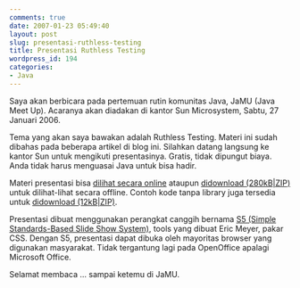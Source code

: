 ```yaml
---
comments: true
date: 2007-01-23 05:49:40
layout: post
slug: presentasi-ruthless-testing
title: Presentasi Ruthless Testing
wordpress_id: 194
categories:
- Java
---
```


Saya akan berbicara pada pertemuan rutin komunitas Java, JaMU (Java Meet Up). Acaranya akan diadakan di kantor Sun Microsystem, Sabtu, 27 Januari 2006. 

Tema yang akan saya bawakan adalah Ruthless Testing. Materi ini sudah dibahas pada beberapa artikel di blog ini. Silahkan datang langsung ke kantor Sun untuk mengikuti presentasinya. Gratis, tidak dipungut biaya. Anda tidak harus menguasai Java untuk bisa hadir. 

Materi presentasi bisa [dilihat secara online](http://endy.artivisi.com/downloads/presentations/ruthless-testing-1/ruthless-testing-1.html) ataupun [didownload (280kB|ZIP)](http://endy.artivisi.com/downloads/presentations/ruthless-testing-1.zip) untuk dilihat-lihat secara offline. Contoh kode tanpa library juga tersedia untuk [didownload (12kB|ZIP)](http://endy.artivisi.com/downloads/code/junit-sample.zip). 

Presentasi dibuat menggunakan perangkat canggih bernama [S5 (Simple Standards-Based Slide Show System)](http://meyerweb.com/eric/tools/s5/), tools yang dibuat Eric Meyer, pakar CSS. Dengan S5, presentasi dapat dibuka oleh mayoritas browser yang digunakan masyarakat. Tidak tergantung lagi pada OpenOffice apalagi Microsoft Office. 

Selamat membaca ... sampai ketemu di JaMU. 
